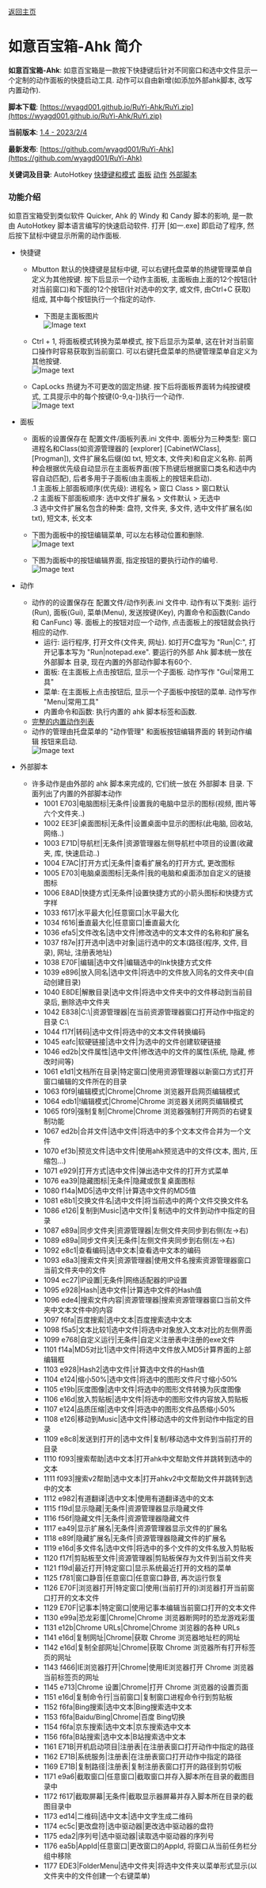﻿---
layout: default
---

[返回主页](http://wyagd001.github.io)

# [](#header-2) 如意百宝箱-Ahk 简介

**如意百宝箱-Ahk**: 如意百宝箱是一款按下快捷键后针对不同窗口和选中文件显示一个定制的动作面板的快捷启动工具. 动作可以自由新增(如添加外部ahk脚本, 改写内置动作).  

**脚本下载**: [https://wyagd001.github.io/RuYi-Ahk/RuYi.zip](https://wyagd001.github.io/RuYi-Ahk/RuYi.zip)  

**当前版本**: [1.4 - 2023/2/4](history.md)

**最新发布**: [https://github.com/wyagd001/RuYi-Ahk](https://github.com/wyagd001/RuYi-Ahk)  

**关键词及目录**: AutoHotkey [快捷键和模式](#hotkey) [面板](#Board)  [动作](#Action)  [外部脚本](#Script)

### [](#header-3)功能介绍
如意百宝箱受到类似软件 Quicker, Ahk 的 Windy 和 Candy 脚本的影响, 是一款由 AutoHotkey 脚本语言编写的快速启动软件. 打开 [如一.exe] 即启动了程序, 然后按下鼠标中键显示所需的动作面板.  
- <span id="hotkey">快捷键</span>
  - Mbutton 默认的快捷键是鼠标中键, 可以右键托盘菜单的热键管理菜单自定义为其他按键. 按下后显示一个动作主面板, 主面板由上面的12个按钮(针对当前窗口)和下面的12个按钮(针对选中的文字, 或文件, 由Ctrl+C 获取)组成, 其中每个按钮执行一个指定的动作.  
    - 下图是主面板图片  
    ![Image text](../img/主面板.jpg)  

  - Ctrl + 1, 将面板模式转换为菜单模式, 按下后显示为菜单, 这在针对当前窗口操作时容易获取到当前窗口.  可以右键托盘菜单的热键管理菜单自定义为其他按键.  
  ![Image text](../img/菜单模式.jpg)

  - CapLocks 热键为不可更改的固定热键. 按下后将面板界面转为纯按键模式, 工具提示中的每个按键(0-9,q-])执行一个动作.  
  ![Image text](../img/按键模式.jpg)  

- <span id="Board">面板</span>
  - 面板的设置保存在 配置文件/面板列表.ini 文件中. 面板分为三种类型: 窗口进程名和Class(如资源管理器的 [explorer] [CabinetWClass], [Progman]), 文件扩展名后缀(如 txt, 短文本, 文件夹)和自定义名称. 前两种会根据优先级自动显示在主面板界面(按下热键后根据窗口类名和选中内容自动匹配), 后者多用于子面板(由主面板上的按钮来启动).  
  .1 主面板上部面板顺序(优先级): 进程名 > 窗口 Class > 窗口默认  
  .2 主面板下部面板顺序: 选中文件扩展名 > 文件默认 > 无选中  
  .3 选中文件扩展名包含的种类: 盘符, 文件夹, 多文件, 选中文件扩展名(如 txt), 短文本, 长文本
  - 下图为面板中的按钮编辑菜单, 可以左右移动位置和删除.  
  ![Image text](../img/面板按钮编辑.jpg)  

  - 下图为面板中的按钮编辑界面, 指定按钮的要执行动作的编号.  
  ![Image text](../img/按钮编辑.jpg)  

- <span id="Action">动作</span>  
  - 动作的的设置保存在 配置文件/动作列表.ini 文件中. 动作有以下类别: 运行(Run), 面板(Gui), 菜单(Menu), 发送按键(Key), 内置命令和函数(Cando 和 CanFunc) 等. 面板上的按钮对应一个动作, 点击面板上的按钮就会执行相应的动作.  
     - 运行: 运行程序, 打开文件(文件夹, 网址). 如打开C盘写为 "Run&#124;C:", 打开记事本写为 "Run&#124;notepad.exe". 要运行的外部 Ahk 脚本统一放在 外部脚本 目录, 现在内置的外部动作脚本有60个.  
     - 面板: 在主面板上点击按钮后, 显示一个子面板. 动作写作 "Gui&#124;常用工具"  
     - 菜单: 在主面板上点击按钮后, 显示一个子面板中按钮的菜单.  动作写作 "Menu&#124;常用工具"  
     - 内置命令和函数: 执行内置的 ahk 脚本标签和函数.  
  -  [完整的内置动作列表](ActionList.md)  
  - 动作的管理由托盘菜单的 "动作管理" 和面板按钮编辑界面的 转到动作编辑 按钮来启动.  
  ![Image text](../img/动作管理.jpg)

- <span id="Script">外部脚本</span>
  - 许多动作是由外部的 ahk 脚本来完成的, 它们统一放在 外部脚本 目录.
    下面列出了内置的外部脚本动作
     - 1001	E703&#124;电脑图标&#124;无条件&#124;设置我的电脑中显示的图标(视频, 图片等六个文件夹..)
     - 1002	EE3F&#124;桌面图标&#124;无条件&#124;设置桌面中显示的图标(此电脑, 回收站, 网络..)
     - 1003	E71D&#124;导航栏&#124;无条件&#124;资源管理器左侧导航栏中项目的设置(收藏夹, 库, 快速启动..)
     - 1004	E7AC&#124;打开方式&#124;无条件&#124;查看扩展名的打开方式, 更改图标
     - 1005	E703&#124;电脑桌面图标&#124;无条件&#124;我的电脑和桌面添加自定义的链接图标
     - 1006	E8AD&#124;快捷方式&#124;无条件&#124;设置快捷方式的小箭头图标和快捷方式字样
     - 1033	f617&#124;水平最大化&#124;任意窗口&#124;水平最大化
     - 1034	f616&#124;垂直最大化&#124;任意窗口&#124;垂直最大化
     - 1036	efa5&#124;文件改名&#124;选中文件&#124;修改选中的文本文件的名称和扩展名
     - 1037	f87e&#124;打开选中&#124;选中对象&#124;运行选中的文本(路径(程序, 文件, 目录), 网址, 注册表地址)
     - 1038	E70F&#124;编辑&#124;选中文件&#124;编辑选中的lnk快捷方式文件
     - 1039	e896&#124;放入同名&#124;选中文件&#124;将选中的文件放入同名的文件夹中(自动创建目录)
     - 1040	E8DE&#124;解散目录&#124;选中文件&#124;将选中文件夹中的文件移动到当前目录后, 删除选中文件夹
     - 1042	E838&#124;C:\\&#124;资源管理器&#124;在当前资源管理器窗口打开动作中指定的目录 C:\\
     - 1044	f17f&#124;转码&#124;选中文件&#124;将选中的文本文件转换编码
     - 1045	eafc&#124;软硬链接&#124;选中文件&#124;为选中的文件创建软硬链接
     - 1046	ed2b&#124;文件属性&#124;选中文件&#124;修改选中的文件的属性(系统, 隐藏, 修改时间等)
     - 1061	e1d1&#124;文档所在目录&#124;特定窗口&#124;使用资源管理器以新窗口方式打开窗口编辑的文件所在的目录
     - 1063	f0f9&#124;编辑模式&#124;Chrome&#124;Chrome 浏览器开启网页编辑模式
     - 1064	edb1&#124;!编辑模式&#124;Chrome&#124;Chrome 浏览器关闭网页编辑模式
     - 1065	f0f9&#124;强制复制&#124;Chrome&#124;Chrome 浏览器强制打开网页的右键复制功能
     - 1067	ed2b&#124;合并文件&#124;选中文件&#124;将选中的多个文本文件合并为一个文件
     - 1070	ef3b&#124;预览文件&#124;选中文件&#124;使用ahk预览选中的文件(文本, 图片, 压缩包...)
     - 1071	e929&#124;打开方式&#124;选中文件&#124;弹出选中文件的打开方式菜单
     - 1076	ea39&#124;隐藏图标&#124;无条件&#124;隐藏或恢复桌面图标
     - 1080	f14a&#124;MD5&#124;选中文件&#124;计算选中文件的MD5值
     - 1081	e8b1&#124;交换文件名&#124;选中文件&#124;将当前选中的两个文件交换文件名
     - 1086	e126&#124;复制到Music&#124;选中文件&#124;复制选中的文件到动作中指定的目录
     - 1087	e89a&#124;同步文件夹&#124;资源管理器&#124;左侧文件夹同步到右侧(左→右)
     - 1089	e89a&#124;同步文件夹&#124;无条件&#124;左侧文件夹同步到右侧(左→右)
     - 1092	e8c1&#124;查看编码&#124;选中文本&#124;查看选中文本的编码
     - 1093	e8a3&#124;搜索文件夹&#124;资源管理器&#124;使用文件名搜索资源管理器窗口当前文件夹中的文件
     - 1094	ec27&#124;IP设置&#124;无条件&#124;网络适配器的IP设置
     - 1095	e928&#124;Hash&#124;选中文件&#124;计算选中文件的Hash值
     - 1096	ede4&#124;搜索文件内容&#124;资源管理器&#124;搜索资源管理器窗口当前文件夹中文本文件中的内容
     - 1097	f6fa&#124;百度搜索&#124;选中文本&#124;百度搜索选中文本
     - 1098	f5a5&#124;文本比较1&#124;选中文件&#124;将选中对象放入文本对比的左侧界面
     - 1099	e768&#124;自定义运行&#124;无条件&#124;自定义注册表中注册的exe文件
     - 1101	f14a&#124;MD5对比1&#124;选中文件&#124;将选中文件放入MD5计算界面的上部编辑框
     - 1103	e928&#124;Hash2&#124;选中文件&#124;计算选中文件的Hash值
     - 1104	e124&#124;缩小50%&#124;选中文件&#124;将选中的图形文件尺寸缩小50%
     - 1105	e19b&#124;灰度图像&#124;选中文件&#124;将选中的图形文件转换为灰度图像
     - 1106	e16d&#124;放入剪贴板&#124;选中文件&#124;将选中的图形文件内容放入剪贴板
     - 1107	e124&#124;品质压缩&#124;选中文件&#124;将选中的图形文件品质缩小50%
     - 1108	e126&#124;移动到Music&#124;选中文件&#124;移动选中的文件到动作中指定的目录
     - 1109	e8c8&#124;发送到打开的&#124;选中文件&#124;复制/移动选中文件到当前打开的目录
     - 1110	f093&#124;搜索帮助&#124;选中文本&#124;打开ahk中文帮助文件并跳转到选中的文本
     - 1111	f093&#124;搜索v2帮助&#124;选中文本&#124;打开ahkv2中文帮助文件并跳转到选中的文本
     - 1112	e982&#124;有道翻译&#124;选中文本&#124;使用有道翻译选中的文本
     - 1115	f19d&#124;显示隐藏&#124;无条件&#124;资源管理器显示隐藏文件
     - 1116	f56f&#124;隐藏文件&#124;无条件&#124;资源管理器隐藏文件
     - 1117	ea49&#124;显示扩展名&#124;无条件&#124;资源管理器显示文件的扩展名
     - 1118	e89f&#124;隐藏扩展名&#124;无条件&#124;资源管理器隐藏文件的扩展名
     - 1119	e16d&#124;多文件名&#124;选中文件&#124;将选中的多个文件的文件名放入剪贴板
     - 1120	f17f&#124;剪贴板至文件&#124;资源管理器&#124;剪贴板保存为文件到当前文件夹
     - 1121	f19d&#124;最近打开&#124;特定窗口&#124;显示系统最近打开的文档的菜单
     - 1125	f781&#124;窗口静音&#124;任意窗口&#124;任意窗口静音, 再次运行恢复
     - 1126	E70F&#124;浏览器打开&#124;特定窗口&#124;使用(当前打开的)浏览器打开当前窗口打开的文本文件
     - 1129	E70F&#124;记事本&#124;特定窗口&#124;使用记事本编辑当前窗口打开的文本文件
     - 1130	e99a&#124;恐龙彩蛋&#124;Chrome&#124;Chrome 浏览器断网时的恐龙游戏彩蛋
     - 1131	e12b&#124;Chrome URLs&#124;Chrome&#124;Chrome 浏览器的各种 URLs
     - 1141	e16d&#124;复制网址&#124;Chrome&#124;获取 Chrome 浏览器地址栏的网址
     - 1142	e16d&#124;复制全部网址&#124;Chrome&#124;获取 Chrome 浏览器所有打开标签页的网址
     - 1143	f466&#124;IE浏览器打开&#124;Chrome&#124;使用IE浏览器打开 Chrome 浏览器当前标签页的网址
     - 1145	e713&#124;Chrome 设置&#124;Chrome&#124;打开 Chrome 浏览器的设置页面
     - 1151	e16d&#124;复制命令行&#124;当前窗口&#124;复制窗口进程命令行到剪贴板
     - 1152	f6fa&#124;Bing搜索&#124;选中文本&#124;Bing搜索选中文本
     - 1153	f6fa&#124;Baidu/Bing&#124;Chrome&#124;百度 Bing切换
     - 1154	f6fa&#124;京东搜索&#124;选中文本&#124;京东搜索选中文本
     - 1156	f6fa&#124;B站搜索&#124;选中文本&#124;B站搜索选中文本
     - 1161	E71B&#124;开机启动项目&#124;注册表&#124;在注册表窗口打开动作中指定的路径
     - 1162	E71B&#124;系统服务&#124;注册表&#124;在注册表窗口打开动作中指定的路径  
     - 1169	E71B&#124;复制路径&#124;注册表&#124;复制注册表窗口打开的路径到剪切板  
     - 1171	e9a6&#124;截取窗口&#124;任意窗口&#124;截取窗口并存入脚本所在目录的截图目录中
     - 1172	f617&#124;截取屏幕&#124;无条件&#124;截取显示器屏幕并存入脚本所在目录的截图目录中
     - 1173	ed14&#124;二维码&#124;选中文本&#124;选中文字生成二维码
     - 1174	ec5c&#124;更改盘符&#124;选中驱动器&#124;更改选中驱动器的盘符
     - 1175	eda2&#124;序列号&#124;选中驱动器&#124;读取选中驱动器的序列号
     - 1176	ea5b&#124;AppId&#124;任意窗口&#124;更改窗口的AppId, 将窗口从当前任务栏分组中移除
     - 1177	EDE3&#124;FolderMenu&#124;选中文件夹&#124;将选中文件夹以菜单形式显示(以文件夹中的文件创建一个右键菜单)

 

